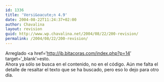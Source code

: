 ```yaml
---
id: 1336
title: 'Versi&oacute;n 4.9'
date: 2004-08-22T11:24:37+02:00
author: Chavalina
layout: revision
guid: http://www.wp.chavalina.net/2004/08/22/200-revision/
permalink: /2004/08/22/200-revision/
---
```

Arreglado <a href=&prime;http://jb.bitacoras.com/index.php?p=14&prime; target=&prime;_blank&prime;>esto</a>.  
Ahora ya s&oacute;lo se busca en el contenido, no en el c&oacute;digo. A&uacute;n me falta el detalle de resaltar el texto que se ha buscado, pero eso lo dejo para otro d&iacute;a.